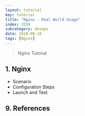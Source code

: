 ```yaml
---
layout: tutorial
key: tutorial
title: "Nginx - Real World Usage"
index: 3559
subcategory: devops
date: 2018-08-10
tags: [Nginx]
---
```


> Nginx Tutorial

## 1. Nginx
* Scenario
* Configuration Steps
* Launch and Test


## 9. References
